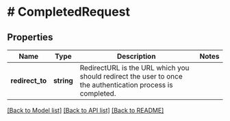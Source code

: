# # CompletedRequest

## Properties

Name | Type | Description | Notes
------------ | ------------- | ------------- | -------------
**redirect_to** | **string** | RedirectURL is the URL which you should redirect the user to once the authentication process is completed. |

[[Back to Model list]](../../README.md#models) [[Back to API list]](../../README.md#endpoints) [[Back to README]](../../README.md)

